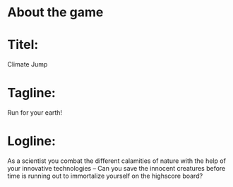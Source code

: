 # About the game

# Titel: 
Climate Jump

# Tagline: 
Run for your earth!

# Logline: 
As a scientist you combat the different calamities of nature with the help of your innovative technologies – Can you save the innocent creatures before time is running out to immortalize yourself on the highscore board? 

